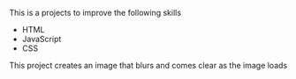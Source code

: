 This is a projects to improve the following skills
- HTML
- JavaScript
- CSS

This project creates an image that blurs and comes clear as the image loads